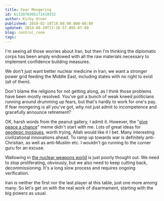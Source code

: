 ```yaml
---
title: Fear Mongering
id: 6132870365171419332
author: Kirby Urner
published: 2010-02-18T18:08:00.000-08:00
updated: 2014-08-20T13:10:57.095-07:00
blog: control_room
tags: 
---
```


I'm seeing all those worries about Iran, but then I'm thinking the diplomatic corps has been amply endowed with all the raw materials necessary to implement confidence building measures.

We don't just want better nuclear medicine in Iran, we want a stronger power grid feeding the Middle East, including states with no right to exist (all of them).

Don't blame the religions for not getting along, as I think those problems have been mostly resolved.  You've got a bunch of weak kneed politicians running around drumming up fears, but that's hardly to work for one's pay.  If fear mongering is all you've got, why not just admit to incompetence and gracefully announce retirement?

OK, harsh words from the peanut gallery, I admit it.  However, the "[give peace a chance](http://controlroom.blogspot.com/2006/10/us-versus-john-lennon-movie-review.html)" meme didn't start with me.  Lots of great ideas for [geodesic mosques](http://controlroom.blogspot.com/2014/08/pilgrimmage.html), worth trying, Allah would like it I bet.  Many interesting civilizational innovations ahead.  To ramp up towards war is definitely anti-Christian, as well as anti-Muslim etc.  I wouldn't go running to the corner guru for an excuse.

Wallowing in [the nuclear weapons world](http://controlroom.blogspot.com/2006/08/archived-political-cartoon-may-1998.html) is just poorly thought out.  We need to stop proliferating, obviously, but we also need to keep cutting back, decommissioning.  It's a long slow process and requires ongoing verification.

Iran is neither the first nor the last player at this table, just one more among many.  So let's get on with the real work of disarmament, starting with the big powers as usual.